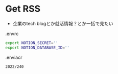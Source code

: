 # Get RSS
- 企業のtech blogとか就活情報？とか一括で見たい

.envrc

```bash
export NOTION_SECRET=''
export NOTION_DATABASE_ID=''
```

.enviacr

```bash
2022/240
```

